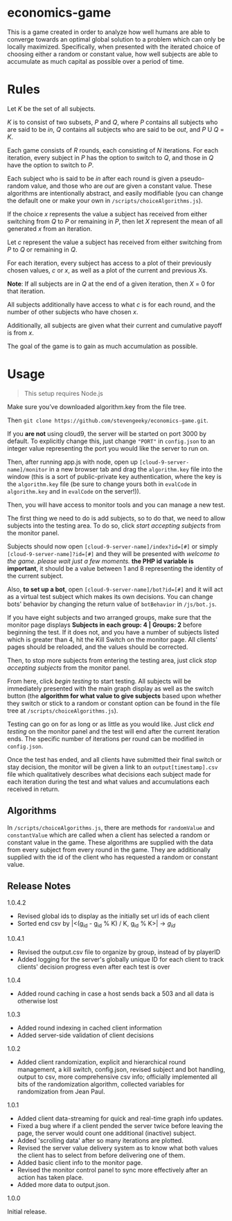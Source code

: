 # economics-game
This is a game created in order to analyze how well humans are able to converge towards an optimal global solution to a problem which can only be locally maximized. Specifically, when presented with the iterated choice of choosing either a random or constant value, how well subjects are able to accumulate as much capital as possible over a period of time.

# Rules
Let *K* be the set of all subjects.

*K* is to consist of two subsets, *P* and *Q*, where *P* contains all subjects who are said to be *in*, *Q* contains all subjects who are said to be *out*, and *P* U *Q* = *K*.

Each game consists of *R* rounds, each consisting of *N* iterations. For each iteration, every subject in *P* has the option to switch to *Q*, and those in *Q* have the option to switch to *P*.

Each subject who is said to be *in* after each round is given a pseudo-random value, and those who are *out* are given a constant value. These algorithms are intentionally abstract, and easily modifiable (you can change the default one or make your own in `/scripts/choiceAlgorithms.js`).

If the choice *x* represents the value a subject has received from either switching from *Q* to *P* or remaining in *P*, then let *X* represent the mean of all generated *x* from an iteration.

Let *c* represent the value a subject has received from either switching from *P* to *Q* or remaining in *Q*.

For each iteration, every subject has access to a plot of their previously chosen values, *c* or *x*, as well as a plot of the current and previous *X*s.

**Note**: If all subjects are in *Q* at the end of a given iteration, then *X* = 0 for that iteration.

All subjects additionally have access to what *c* is for each round, and the number of other subjects who have chosen *x*.

Additionally, all subjects are given what their current and cumulative payoff is from *x*.

The goal of the game is to gain as much accumulation as possible.

# Usage
> This setup requires Node.js

Make sure you’ve downloaded algorithm.key from the file tree.

Then `git clone https://github.com/stevengeeky/economics-game.git`.

If you **are not** using cloud9, the server will be started on port 3000 by default. To explicitly change this, just change `"PORT"` in `config.json` to an integer value representing the port you would like the server to run on.

Then, after running app.js with node, open up `[cloud-9-server-name]/monitor` in a new browser tab and drag the `algorithm.key` file into the window (this is a sort of public-private key authentication, where the key is the `algorithm.key` file (be sure to change yours both in `evalCode` in `algorithm.key` and in `evalCode` on the server!)).

Then, you will have access to monitor tools and you can manage a new test.

The first thing we need to do is add subjects, so to do that, we need to allow subjects into the testing area. To do so, click *start accepting subjects* from the monitor panel.

Subjects should now open `[cloud-9-server-name]/index?id=[#]` or simply `[cloud-9-server-name]?id=[#]` and they will be presented with *welcome to the game. please wait just a few moments.* **the PHP id variable is important**, it should be a value between 1 and 8 representing the identity of the current subject.

Also, **to set up a bot**, open `[cloud-9-server-name]/bot?id=[#]` and it will act as a virtual test subject which makes its own decisions. You can change bots' behavior by changing the return value of `botBehavior` in `/js/bot.js`.

If you have eight subjects and two arranged groups, make sure that the monitor page displays **Subjects in each group: 4 | Groups: 2** before beginning the test. If it does not, and you have a number of subjects listed which is greater than 4, hit the Kill Switch on the monitor page. All clients' pages should be reloaded, and the values should be corrected.

Then, to stop more subjects from entering the testing area, just click *stop accepting subjects* from the monitor panel.

From here, click *begin testing* to start testing. All subjects will be immediately presented with the main graph display as well as the switch button (the **algorithm for what value to give subjects** based upon whether they switch or stick to a random or constant option can be found in the file tree at `/scripts/choiceAlgorithms.js`).

Testing can go on for as long or as little as you would like. Just click *end testing* on the monitor panel and the test will end after the current iteration ends. The specific number of iterations per round can be modified in `config.json`.

Once the test has ended, and all clients have submitted their final switch or stay decision, the monitor will be given a link to an `output[timestamp].csv` file which qualitatively describes what decisions each subject made for each iteration during the test and what values and accumulations each received in return.

## Algorithms
In `/scripts/choiceAlgorithms.js`, there are methods for `randomValue` and `constantValue` which are called when a client has selected a random or constant value in the game. These algorithms are supplied with the data from every subject from every round in the game. They are additionally supplied with the id of the client who has requested a random or constant value.

## Release Notes

1.0.4.2

* Revised global ids to display as the initially set url ids of each client
* Sorted end csv by |<(g<sub>id</sub> - g<sub>id</sub> % K) / K, g<sub>id</sub> % K>| &rarr; <i>g<sub>id</sub></i>

1.0.4.1

* Revised the output.csv file to organize by group, instead of by playerID
* Added logging for the server's globally unique ID for each client to track clients' decision progress even after each test is over

1.0.4

* Added round caching in case a host sends back a 503 and all data is otherwise lost

1.0.3

* Added round indexing in cached client information
* Added server-side validation of client decisions

1.0.2

* Added client randomization, explicit and hierarchical round management, a kill switch, config.json, revised subject and bot handling, output to csv, more comprehensive csv info; officially implemented all bits of the randomization algorithm, collected variables for randomization from Jean Paul.

1.0.1

* Added client data-streaming for quick and real-time graph info updates.
* Fixed a bug where if a client pended the server twice before leaving the page, the server would count one additional (inactive) subject.
* Added 'scrolling data' after so many iterations are plotted.
* Revised the server value delivery system as to know what both values the client has to select from before delivering one of them.
* Added basic client info to the monitor page.
* Revised the monitor control panel to sync more effectively after an action has taken place.
* Added more data to output.json.

1.0.0

Initial release.
